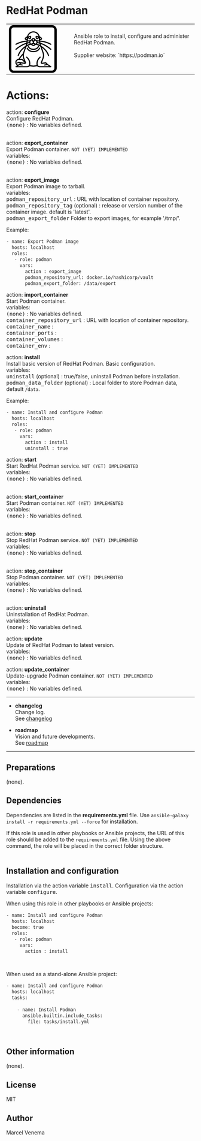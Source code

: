# RedHat Podman

<table border="0">
  <tr>
    <td width="160px" valign="top"><img src="media/icon_podman.png" align="left" height="128" width="128" /></td>
    <td>Ansible role to install, configure and administer RedHat Podman.<br/>
        <br/>
        Supplier website: `https://podman.io`<br/>
        <br/>
    </td>
  </tr>
</table>

# Actions:

action: **configure**<br/>
Configure RedHat Podman.<br/>
<kbd>(none)</kbd> : No variables defined.<br/>
<br/>

action: **export_container**<br/>
Export Podman container. `NOT (YET) IMPLEMENTED`<br/>
variables:<br/>
<kbd>(none)</kbd> : No variables defined.<br/>
<br/>

action: **export_image**<br/>
Export Podman image to tarball.<br/>
variables:<br/>
<kbd>podman_repository_url</kbd> : URL with location of container repository.<br/>
<kbd>podman_repository_tag</kbd> (optional) : release or version number of the container image. default is 'latest'.<br/>
<kbd>podman_export_folder</kbd> Folder to export images, for example '/tmp/'.<br/>

Example:
```
- name: Export Podman image
  hosts: localhost
  roles:
   - role: podman
     vars:
       action : export_image
       podman_repository_url: docker.io/hashicorp/vault
       podman_export_folder: /data/export
```

action: **import_container**<br/>
Start Podman container.<br/>
variables:<br/>
<kbd>(none)</kbd> : No variables defined.<br/>
<kbd>container_repository_url</kbd> : URL with location of container repository.<br/>
<kbd>container_name</kbd> : <br/>
<kbd>container_ports</kbd> : <br/>
<kbd>container_volumes</kbd> : <br/>
<kbd>container_env</kbd> : <br/>

action: **install**<br/>
Install basic version of RedHat Podman. Basic configuration.<br/>
variables:<br/>
<kbd>uninstall</kbd> (optional) : true/false, uninstall Podman before installation.<br/>
<kbd>podman_data_folder</kbd> (optional) : Local folder to store Podman data, default `/data`.<br/>

Example:
```
- name: Install and configure Podman
  hosts: localhost
  roles:
   - role: podman
     vars:
       action : install
       uninstall : true
```

action: **start**<br/>
Start RedHat Podman service. `NOT (YET) IMPLEMENTED`<br/>
variables:<br/>
<kbd>(none)</kbd> : No variables defined.<br/>
<br/>

action: **start_container**<br/>
Start Podman container. `NOT (YET) IMPLEMENTED`<br/>
variables:<br/>
<kbd>(none)</kbd> : No variables defined.<br/>
<br/>

action: **stop**<br/>
Stop RedHat Podman service. `NOT (YET) IMPLEMENTED`<br/>
variables:<br/>
<kbd>(none)</kbd> : No variables defined.<br/>
<br/>

action: **stop_container**<br/>
Stop Podman container. `NOT (YET) IMPLEMENTED`<br/>
variables:<br/>
<kbd>(none)</kbd> : No variables defined.<br/>
<br/>

action: **uninstall**<br/>
Uninstallation of RedHat Podman.<br/>
variables:<br/>
<kbd>(none)</kbd> : No variables defined.<br/>

action: **update**<br/>
Update of RedHat Podman to latest version.<br/>
variables:<br/>
<kbd>(none)</kbd> : No variables defined.<br/>

action: **update_container**<br/>
Update-upgrade Podman container. `NOT (YET) IMPLEMENTED`<br/>
variables:<br/>
<kbd>(none)</kbd> : No variables defined.<br/>


***

- **changelog**<br/>
  Change log.<br/>
  See [changelog](CHANGELOG.md)<br/>

- **roadmap**<br/>
  Vision and future developments.<br/>
  See [roadmap](ROADMAP.md)<br/>

***

## Preparations
(none).<br/>


## Dependencies
Dependencies are listed in the **requirements.yml** file. Use `ansible-galaxy install -r requirements.yml --force` for installation.<br/>

If this role is used in other playbooks or Ansible projects, the URL of this role should be added to the `requirements.yml` file. Using the above command, the role will be placed in the correct folder structure.<br/>
<br/>

## Installation and configuration
Installation via the action variable <kbd>install</kbd>. Configuration via the action variable <kbd>configure</kbd>.<br/>

When using this role in other playbooks or Ansible projects:<br/>
```
- name: Install and configure Podman
  hosts: localhost
  become: true
  roles:
   - role: podman
     vars:
       action : install
```
<br/>

When used as a stand-alone Ansible project:<br/>
```
- name: Install and configure Podman
  hosts: localhost
  tasks:

    - name: Install Podman
      ansible.builtin.include_tasks:
        file: tasks/install.yml
```
<br/>


## Other information
(none).<br/>

## License
MIT


## Author
Marcel Venema
